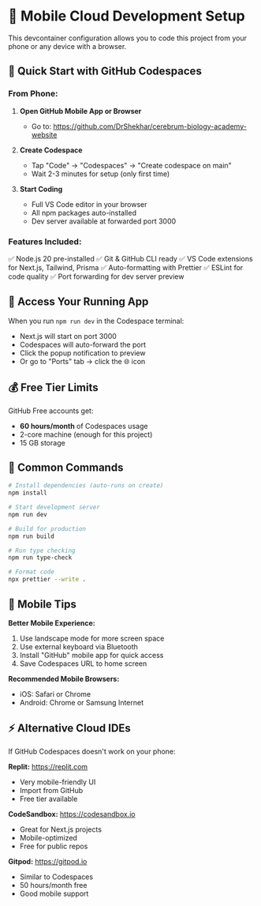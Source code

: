 # 📱 Mobile Cloud Development Setup

This devcontainer configuration allows you to code this project from your phone or any device with a browser.

## 🚀 Quick Start with GitHub Codespaces

### From Phone:

1. **Open GitHub Mobile App or Browser**
   - Go to: https://github.com/DrShekhar/cerebrum-biology-academy-website

2. **Create Codespace**
   - Tap "Code" → "Codespaces" → "Create codespace on main"
   - Wait 2-3 minutes for setup (only first time)

3. **Start Coding**
   - Full VS Code editor in your browser
   - All npm packages auto-installed
   - Dev server available at forwarded port 3000

### Features Included:

✅ Node.js 20 pre-installed
✅ Git & GitHub CLI ready
✅ VS Code extensions for Next.js, Tailwind, Prisma
✅ Auto-formatting with Prettier
✅ ESLint for code quality
✅ Port forwarding for dev server preview

## 📲 Access Your Running App

When you run `npm run dev` in the Codespace terminal:

- Next.js will start on port 3000
- Codespaces will auto-forward the port
- Click the popup notification to preview
- Or go to "Ports" tab → click the 🌐 icon

## 💰 Free Tier Limits

GitHub Free accounts get:

- **60 hours/month** of Codespaces usage
- 2-core machine (enough for this project)
- 15 GB storage

## 🔧 Common Commands

```bash
# Install dependencies (auto-runs on create)
npm install

# Start development server
npm run dev

# Build for production
npm run build

# Run type checking
npm run type-check

# Format code
npx prettier --write .
```

## 📱 Mobile Tips

**Better Mobile Experience:**

1. Use landscape mode for more screen space
2. Use external keyboard via Bluetooth
3. Install "GitHub" mobile app for quick access
4. Save Codespaces URL to home screen

**Recommended Mobile Browsers:**

- iOS: Safari or Chrome
- Android: Chrome or Samsung Internet

## ⚡ Alternative Cloud IDEs

If GitHub Codespaces doesn't work on your phone:

**Replit:** https://replit.com

- Very mobile-friendly UI
- Import from GitHub
- Free tier available

**CodeSandbox:** https://codesandbox.io

- Great for Next.js projects
- Mobile-optimized
- Free for public repos

**Gitpod:** https://gitpod.io

- Similar to Codespaces
- 50 hours/month free
- Good mobile support
